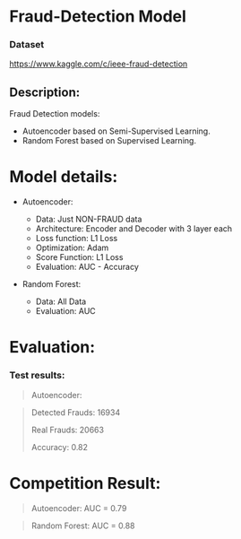 # Fraud-Detection Model

### Dataset
https://www.kaggle.com/c/ieee-fraud-detection

## Description: 
Fraud Detection models:
- Autoencoder based on Semi-Supervised Learning.
- Random Forest based on Supervised Learning.

# Model details:
- Autoencoder:
  - Data: Just NON-FRAUD data
  - Architecture: Encoder and Decoder with 3 layer each
  - Loss function: L1 Loss
  - Optimization: Adam
  - Score Function: L1 Loss
  - Evaluation: AUC - Accuracy
  

- Random Forest:
  - Data: All Data
  - Evaluation: AUC
  
# Evaluation:
### Test results:
> Autoencoder:

> Detected Frauds:  16934
>
> Real Frauds:      20663
>
>
> Accuracy: 0.82


# Competition Result:
> Autoencoder: AUC = 0.79

> Random Forest: AUC = 0.88

